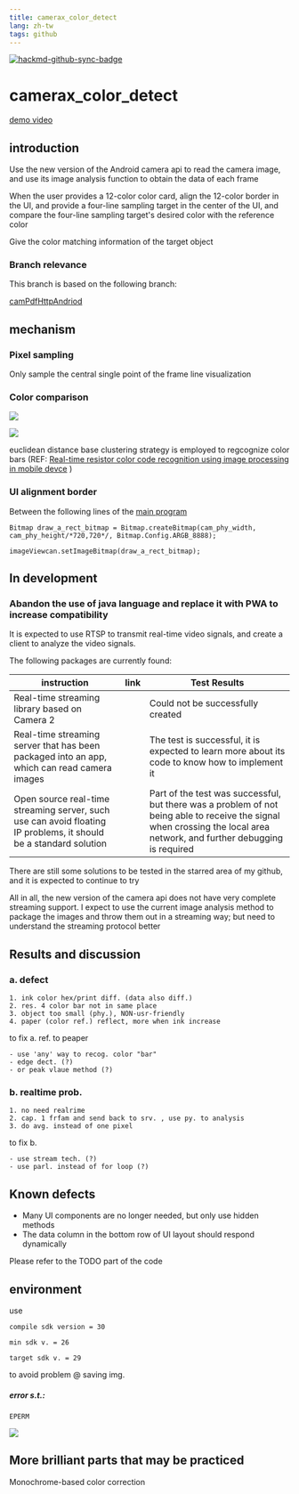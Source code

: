 ```yaml
---
title: camerax_color_detect
lang: zh-tw
tags: github
---
```


[![hackmd-github-sync-badge](https://hackmd.io/ECZWdPoMQI2U9fR0du-ckA/badge)](https://hackmd.io/ECZWdPoMQI2U9fR0du-ckA)

# camerax_color_detect

[demo video](https://youtu.be/2Amm6SG2TCs)

## introduction

Use the new version of the Android camera api to read the camera image, and use its image analysis function to obtain the data of each frame

When the user provides a 12-color color card, align the 12-color border in the UI, and provide a four-line sampling target in the center of the UI, and compare the four-line sampling target's desired color with the reference color

Give the color matching information of the target object

### Branch relevance

This branch is based on the following branch:

[camPdfHttpAndriod](https://github.com/andythebreaker/camPdfHttpAndriod)

## mechanism

### Pixel sampling

Only sample the central single point of the frame line visualization

### Color comparison

![](https://i.imgur.com/fQn4WZJ.png)


![](https://i.imgur.com/lEy6VNo.png)


euclidean distance base clustering strategy is employed to regcognize color bars 
(REF: 
[Real-time resistor color code recognition using image processing in mobile devce](https://ieeexplore.ieee.org/document/8710533) 
)

### UI alignment border

Between the following lines of the [main program](https://github.com/andythebreaker/camerax_color_detect/blob/master/app/src/main/java/me/andythebreaker/camerax_color_detect/MainActivity.java)

`Bitmap draw_a_rect_bitmap = Bitmap.createBitmap(cam_phy_width, cam_phy_height/*720,720*/, Bitmap.Config.ARGB_8888);`

`imageViewcan.setImageBitmap(draw_a_rect_bitmap);`

## In development

### Abandon the use of java language and replace it with PWA to increase compatibility

It is expected to use RTSP to transmit real-time video signals, and create a client to analyze the video signals.

The following packages are currently found:

|instruction|link|Test Results|
|--|--|--
|Real-time streaming library based on Camera 2||Could not be successfully created|
|Real-time streaming server that has been packaged into an app, which can read camera images||The test is successful, it is expected to learn more about its code to know how to implement it|
|Open source real-time streaming server, such use can avoid floating IP problems, it should be a standard solution||Part of the test was successful, but there was a problem of not being able to receive the signal when crossing the local area network, and further debugging is required|

There are still some solutions to be tested in the starred area of my github, and it is expected to continue to try

All in all, the new version of the camera api does not have very complete streaming support. I expect to use the current image analysis method to package the images and throw them out in a streaming way; but need to understand the streaming protocol better

## Results and discussion

### a. defect

    1. ink color hex/print diff. (data also diff.)
    2. res. 4 color bar not in same place
    3. object too small (phy.), NON-usr-friendly
    4. paper (color ref.) reflect, more when ink increase

to fix a. ref. to peaper

    - use 'any' way to recog. color "bar"
    - edge dect. (?)
    - or peak vlaue method (?)

### b. realtime prob.

    1. no need realrime
    2. cap. 1 frfam and send back to srv. , use py. to analysis
    3. do avg. instead of one pixel

to fix b. 

    - use stream tech. (?)
    - use parl. instead of for loop (?)

## Known defects

- Many UI components are no longer needed, but only use hidden methods
- The data column in the bottom row of UI layout should respond dynamically

Please refer to the TODO part of the code

## environment

use 

    compile sdk version = 30

	min sdk v. = 26
	
	target sdk v. = 29

to avoid problem @ saving img.

##### error s.t.:

`EPERM`

![](https://i.imgur.com/bC7rhxW.jpg)


## More brilliant parts that may be practiced

Monochrome-based color correction